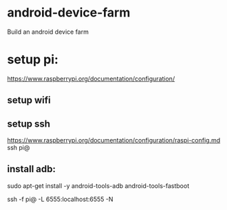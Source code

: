 # android-device-farm

Build an android device farm

# setup pi:
https://www.raspberrypi.org/documentation/configuration/
## setup wifi

## setup ssh
https://www.raspberrypi.org/documentation/configuration/raspi-config.md
ssh pi@<ip>

## install adb:
sudo apt-get install -y android-tools-adb android-tools-fastboot

ssh -f pi@<ip> -L 6555:localhost:6555 -N
